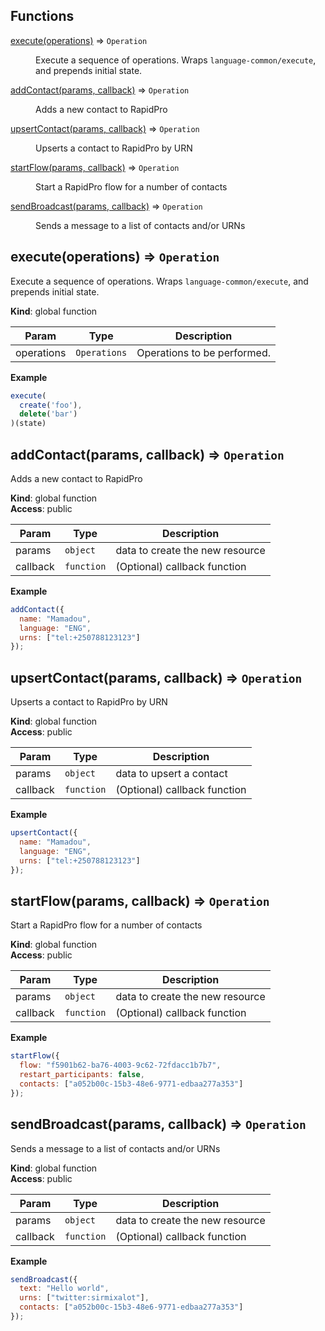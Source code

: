 ## Functions

<dl>
<dt><a href="#execute">execute(operations)</a> ⇒ <code>Operation</code></dt>
<dd><p>Execute a sequence of operations.
Wraps <code>language-common/execute</code>, and prepends initial state.</p>
</dd>
<dt><a href="#addContact">addContact(params, callback)</a> ⇒ <code>Operation</code></dt>
<dd><p>Adds a new contact to RapidPro</p>
</dd>
<dt><a href="#upsertContact">upsertContact(params, callback)</a> ⇒ <code>Operation</code></dt>
<dd><p>Upserts a contact to RapidPro by URN</p>
</dd>
<dt><a href="#startFlow">startFlow(params, callback)</a> ⇒ <code>Operation</code></dt>
<dd><p>Start a RapidPro flow for a number of contacts</p>
</dd>
<dt><a href="#sendBroadcast">sendBroadcast(params, callback)</a> ⇒ <code>Operation</code></dt>
<dd><p>Sends a message to a list of contacts and/or URNs</p>
</dd>
</dl>

<a name="execute"></a>

## execute(operations) ⇒ <code>Operation</code>
Execute a sequence of operations.
Wraps `language-common/execute`, and prepends initial state.

**Kind**: global function  

| Param | Type | Description |
| --- | --- | --- |
| operations | <code>Operations</code> | Operations to be performed. |

**Example**  
```js
execute(
  create('foo'),
  delete('bar')
)(state)
```
<a name="addContact"></a>

## addContact(params, callback) ⇒ <code>Operation</code>
Adds a new contact to RapidPro

**Kind**: global function  
**Access**: public  

| Param | Type | Description |
| --- | --- | --- |
| params | <code>object</code> | data to create the new resource |
| callback | <code>function</code> | (Optional) callback function |

**Example**  
```js
addContact({
  name: "Mamadou",
  language: "ENG",
  urns: ["tel:+250788123123"]
});
```
<a name="upsertContact"></a>

## upsertContact(params, callback) ⇒ <code>Operation</code>
Upserts a contact to RapidPro by URN

**Kind**: global function  
**Access**: public  

| Param | Type | Description |
| --- | --- | --- |
| params | <code>object</code> | data to upsert a contact |
| callback | <code>function</code> | (Optional) callback function |

**Example**  
```js
upsertContact({
  name: "Mamadou",
  language: "ENG",
  urns: ["tel:+250788123123"]
});
```
<a name="startFlow"></a>

## startFlow(params, callback) ⇒ <code>Operation</code>
Start a RapidPro flow for a number of contacts

**Kind**: global function  
**Access**: public  

| Param | Type | Description |
| --- | --- | --- |
| params | <code>object</code> | data to create the new resource |
| callback | <code>function</code> | (Optional) callback function |

**Example**  
```js
startFlow({
  flow: "f5901b62-ba76-4003-9c62-72fdacc1b7b7",
  restart_participants: false,
  contacts: ["a052b00c-15b3-48e6-9771-edbaa277a353"]
});
```
<a name="sendBroadcast"></a>

## sendBroadcast(params, callback) ⇒ <code>Operation</code>
Sends a message to a list of contacts and/or URNs

**Kind**: global function  
**Access**: public  

| Param | Type | Description |
| --- | --- | --- |
| params | <code>object</code> | data to create the new resource |
| callback | <code>function</code> | (Optional) callback function |

**Example**  
```js
sendBroadcast({
  text: "Hello world",
  urns: ["twitter:sirmixalot"],
  contacts: ["a052b00c-15b3-48e6-9771-edbaa277a353"]
});
```
